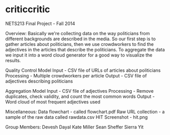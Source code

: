 criticcritic
============

NETS213 Final Project - Fall 2014

Overview:
Basically we're collecting data on the way politicians from different backgrounds are described in the media. So our first step is to gather articles about politicians, then we use crowdworkers to find the adjectives in the articles that describe the politicians. To aggregate the data we input it into a word cloud generator for a good way to visualize the results.

Quality Control Model
Input - CSV file of URLs of articles about politicians
Processing - Multiple crowdworkers per article 
Output - CSV file of adjectives describing politicians

Aggregation Model
Input - CSV file of adjectives
Processing - Remove duplicates, check validity, and count the most common words
Output - Word cloud of most frequent adjectives used

Miscellaneous:
Data flowchart - called flowchart.pdf
Raw URL collection - a sample of the raw data called rawdata.csv
HIT Screenshot - hit.png

Group Members:
Devesh Dayal
Kate Miller
Sean Sheffer
Sierra Yit





